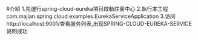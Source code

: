 #介紹
1.先運行spring-cloud-eureka項目啟動註冊中心
2.執行本工程com.majian.spring.cloud.examples.EurekaServiceApplication
3.访问http://localhost:9001/查看服务列表,出现SPRING-CLOUD-EUREKA-SERVICE说明成功